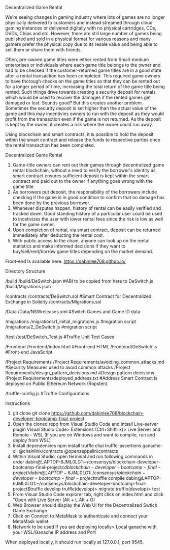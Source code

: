 Decentralized Game Rental

We're seeing changes in gaming industry where lots of games are no longer physically delivered to customers and instead streamed through cloud gaming instances or delivered digitally with no physical cartridges, CDs, DVDs, Chips and etc. However, there are still large number of games being published and sold in a physical format for various reasons and many gamers prefer the physical copy due to its resale value and being able to sell them or share them with friends. 

Often, pre-owned game titles were either rented from Small-medium enterprises or individuals where each game title belongs to the owner and had to be checked if the customer-returned game titles are in a good state after a rental transaction has been completed. This required game owners to have thorough checks on the game titles so that they can be rented out for a longer period of time, increasing the total return of the game title being rented. Such things drive towards creating a security deposit for rentals, which would be used to recover the damages if the rented games get damaged or lost. Sounds good? But this creates another problem. Sometimes the security deposit is set higher than the actual value of the game and this may incentivies owners to run with the deposit as they would profit from the transaction even if the game is not returned. As the deposit is kept by the owner, it creates a risk where the owner could run away.

Using blockchain and smart contracts, it is possible to hold the deposit within the smart contract and release the funds to respective parties once the rental transaction has been completed. 

Decentralized Game Rental
1. Game-title owners can rent out their games through decentralized game rental blockchain, without a need to verify the borrower's identity as smart contract ensures sufficient deposit is kept within the smart contract and paid out to the owner if anything goes wrong with the game title
2. As borrowers put deposit, the responsibility of the borrowers include checking if the game is in good condition to confirm that no damage has been done by the previous borrower.
3. Whenever disputes happen, history of rental can be easily verified and tracked down. Good standing history of a particular user could be used to incetivizes the user with lower rental fees since the risk is low as well for the game owner.
4. Upon completion of rental, via smart contract, deposit can be returned immediately after deducting the rental cost.
5. With public access to the chain, anyone can look up on the rental statistics and make informed decisions if they want to buy/sell/rent/borrow game titles depending on the market demand.

Front-end Is available here: https://dabinlee708.github.io/

Directory Structure

/build
/build/DeSwitch.json #ABI to be copied from here to DeSwitch.js
/build/Migrations.json 

/contracts
/contracts/DeSwitch.sol #Smart Contract for Decentralized Exchange in Solidity
/contracts/Migrations.sol

/Data
/Data/NSWreleases.xml #Switch Games and Game ID data

/migrations
/migrations/1_initial_migrations.js #migration script
/migrations/2_DeSwitch.js #migration script

/test
/test/DeSwitch_Test.js #Truffle Unit Test Cases

/Frontend
/Frontend/index.html #Front-end HTML
/Frontend/DeSwitch.js #Front-end JavaScript

/Project Requirements
/Project Requirements/avoiding_common_attacks.md #Security Measures used to avoid common attacks 
/Project Requirements/design_pattern_decisions.md #Design pattern deicisions
/Project Requirements/deployed_address.txt  #Address Smart Contract is deployed on Public Ethereum Network (Ropsten)

/truffle-config.js #Truffle Configurations


Instructions
1. git clone 
git clone https://github.com/dabinlee708/blockchain-developer-bootcamp-final-project
2. Open the cloned repo from Visual Studio Code and intsall Live-server plugin 
Visual Studio Code> Extensions (Ctrl+Shift+x)> Live Server and Remote - WSL (If you are on Windows and want to compile, run and deploy from WSL)
3. Install dependencies
npm install truffle chai truffle-assertions ganache-cli @chainlink/contracts @openzeppelin\contracts
4. Within Visual Studio, open terminal and run following commands in order
dabin@LAPTOP-6JML0LG1:~/consensys/blockchain-developer-bootcamp-final-project$cd blockchain-developer-bootcamp-final-project/
dabin@LAPTOP-6JML0LG1:~/consensys/blockchain-developer-bootcamp-final-project$truffle compile
dabin@LAPTOP-6JML0LG1:~/consensys/blockchain-developer-bootcamp-final-project$truffle develop
truffle(develop)> migrate
truffle(develop)> test
6. From Visual Studio Code explorer tab, right click on index.html and click "Open with Live Server (Alt + L Alt + O)
7. Web Browser should display the Web UI for the Decentralized Swtich Game Exchange
8. Click on Connect to MetaMask to authenticate and connect your MetaMask wallet.
9. Network to be used 
If you are deploying locally> Local ganache with your WSL/Ganache IP address and Port


When deployed locally, it should run locally at 127.0.0.1, port 9545.
